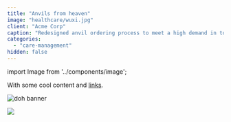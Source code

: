 ```yaml
---
title: "Anvils from heaven"
image: "healthcare/wuxi.jpg"
client: "Acme Corp"
caption: "Redesigned anvil ordering process to meet a high demand in toon town."
categories:
  - "care-management"
hidden: false
---
```


import Image from '../components/image';

With some cool content and [links](https://www.google.com).

![doh banner](features/determinants-of-health/feature_banner.jpg)

<Image src="features/determinants-of-health/feature_banner.jpg"></Image>
